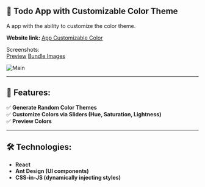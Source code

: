 ## 🎨 Todo App with Customizable Color Theme

A app with the ability to customize the color theme.  

**Website link:** [App Customizable Color](https://04-pet-randomize-styles-react-nsk31b4oe-dimawides-projects.vercel.app/)

Screenshots:    
[Preview](https://github.com/DimaWide/04-pet-randomize-styles-react/blob/main/src/assets/img/preview.png) 
[Bundle Images](https://github.com/DimaWide/04-pet-randomize-styles-react/tree/main/src/assets/bundle) 

![Main](https://github.com/DimaWide/04-pet-randomize-styles-react/blob/main/src/assets/img/ui.gif)   

---

## 🚀 Features:

✅ **Generate Random Color Themes**  
✅ **Customize Colors via Sliders (Hue, Saturation, Lightness)**  
✅ **Preview Colors**  

---

## 🛠️ Technologies:

- **React**
- **Ant Design (UI components)**
- **CSS-in-JS (dynamically injecting styles)**
